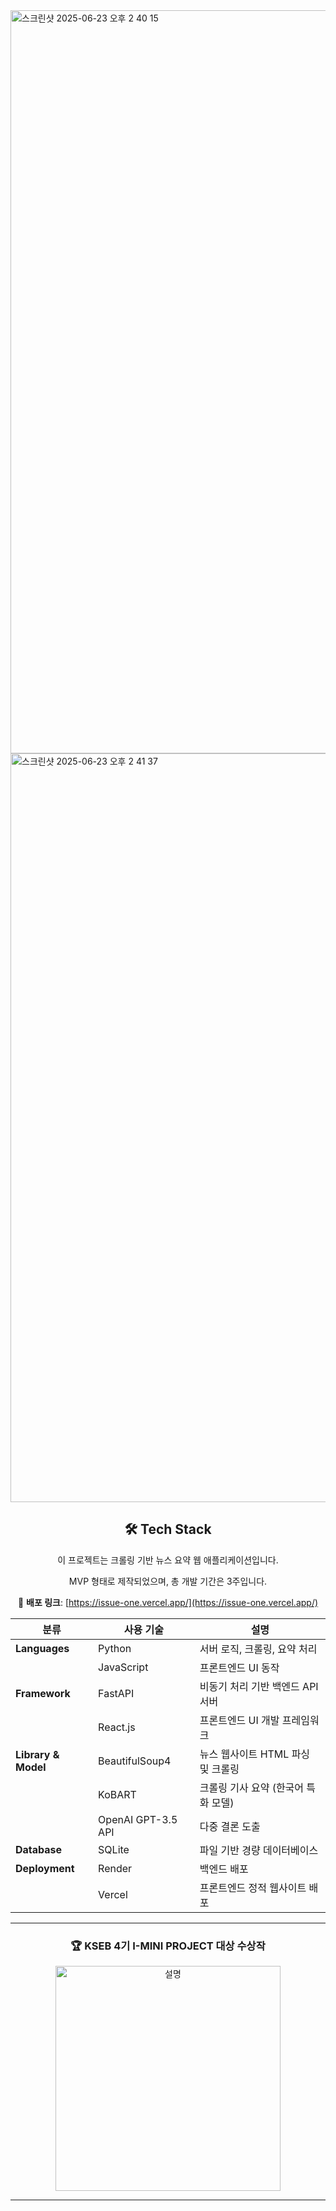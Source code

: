 <img width="1189" alt="스크린샷 2025-06-23 오후 2 40 15" src="https://github.com/user-attachments/assets/0bb0cd35-6739-4c53-ad70-734c49a1f267" />
<img width="1198" alt="스크린샷 2025-06-23 오후 2 41 37" src="https://github.com/user-attachments/assets/d7525408-9d66-411a-b92f-6bbf6d2d8e66" />

<div align="center">
  
## 🛠️ Tech Stack

이 프로젝트는 크롤링 기반 뉴스 요약 웹 애플리케이션입니다. 

MVP 형태로 제작되었으며, 총 개발 기간은 3주입니다.

🚀 **배포 링크**: [https://issue-one.vercel.app/](https://issue-one.vercel.app/)
  
| 분류 | 사용 기술 | 설명 |
|------|-----------|------|
| **Languages** | Python | 서버 로직, 크롤링, 요약 처리 |
|  | JavaScript | 프론트엔드 UI 동작 |
| **Framework** | FastAPI | 비동기 처리 기반 백엔드 API 서버 |
|  | React.js | 프론트엔드 UI 개발 프레임워크 |
| **Library & Model** | BeautifulSoup4 | 뉴스 웹사이트 HTML 파싱 및 크롤링 |
|  | KoBART | 크롤링 기사 요약 (한국어 특화 모델) |
|  | OpenAI GPT-3.5 API | 다중 결론 도출 |
| **Database** | SQLite | 파일 기반 경량 데이터베이스 |
| **Deployment** | Render | 백엔드 배포 |
|  | Vercel | 프론트엔드 정적 웹사이트 배포 |

----
### 🏆 **KSEB 4기 I-MINI PROJECT 대상 수상작**

<img src="https://github.com/user-attachments/assets/d2838d84-900e-41f4-972e-160a1f1ed12a" alt="설명" width="360"/>

</div>

----


